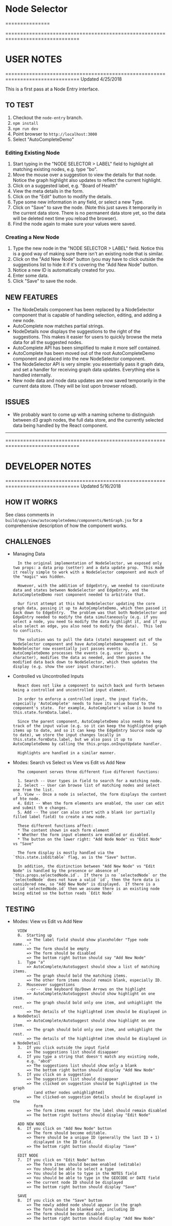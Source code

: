 # Node Selector
===============



===============================================================================
# USER NOTES
===============================================================================
Updated 4/25/2018


This is a first pass at a Node Entry interface.

## TO TEST
1. Checkout the `node-entry` branch.
2. `npm install`
3. `npm run dev`
4. Point browser to `http://localhost:3000`
5. Select "AutoCompleteDemo"

### Editing Existing Node
1. Start typing in the "NODE SELECTOR > LABEL" field to highlight all matching existing nodes, e.g. type "bo".
2. Move the mouse over a suggestion to view the details for that node.  Notice the graph highlight also updates to reflect the current highlight.
2. Click on a suggested label, e.g. "Board of Health"
3. View the meta details in the form.
4. Click on the "Edit" button to modify the details.
5. Type some new information in any field, or select a new Type.
6. Click on "Save" to save the node.  (Note this just saves it temporarily in the current data store.  There is no permanent data store yet, so the data will be deleted next time you reload the browser).
7. Find the node again to make sure your values were saved.

### Creating a New Node
1. Type the new node in the "NODE SELECTOR > LABEL" field.  Notice this is a good way of making sure there isn't an existing node that is similar.
2. Click on the "Add New Node" button (you may have to click outside the suggestions list to hide it if it's covering the "Add New Node" button.
3. Notice a new ID is automatically created for you.
4. Enter some data.
5. Click "Save" to save the node.


## NEW FEATURES
* The NodeDetails component has been replaced by a NodeSelector component that is capable of handling selection, editing, and adding a new node.
* AutoComplete now matches partial strings.
* NodeDetails now displays the suggestions to the right of the suggestions.  This makes it easier for users to quickly browse the meta data for all the suggested nodes.
* AutoComplete API has been simplified to make it more self contained.
* AutoComplete has been moved out of the root AutoCompleteDemo component and placed into the new NodeSelector component.
* The NodeSelector API is very simple: you essentially pass it graph data, and set a handler for receiving graph data updates.  Everything else is handled internally.
* New node data and node data updates are now saved temporarily in the current data store.  (They will be lost upon browser reload).



## ISSUES
* We probably want to come up with a naming scheme to distinguish between d3 graph nodes, the full data store, and the currently selected data being handled by the React component.


---

===============================================================================
# DEVELOPER NOTES
===============================================================================
Updated 5/16/2018


## HOW IT WORKS

See class comments in `build/app/view/autocompletedemo/components/NetGraph.jsx` for a comprehensive description of how the component works.


## CHALLENGES

* Managing Data

        In the original implementation of NodeSelector, we exposed only two props: a data prop (setter) and a data update prop.  This made it really simple to work with a NodeSelector component and much of the "magic" was hidden.

        However, with the addition of EdgeEntry, we needed to coordinate data and states between NodeSelector and EdgeEntry, and the AutoCompletedDemo root component needed to arbitrate that.  

        Our first attempt at this had NodeSelector updating the core graph data, passing it up to AutoCompleteDemo, which then passed it back down to EdgeEntry.  The problem was that both NodeSelector and EdgeEntry needed to modify the data simultaneously (e.g. if you select a node, you need to modify the data highlight it, and if you also select an edge, you also need to modify the data).  This led to conflicts.

        The solution was to pull the data (state) management out of the NodeSelector component and have AutoCompleteDemo handle it.  So NodeSelector now essentially just passes events up, AutoCompleteDemo processes the events (e.g. user inputs a character), modifies the data as needed, and then passes the modified data back down to NodeSelector, which then updates the display (e.g. show the user input character).


* Controlled vs Uncontrolled Inputs

        React does not like a component to switch back and forth between being a controlled and uncontrolled input element.  

        In order to enforce a controlled input, the input fields, especially 'AutoComplete' needs to have its value bound to the component's state.  For example, AutoComplete's value is bound to this.state.formData.label.

        Since the parent component, AutoCompleteDemo also needs to keep track of the input value (e.g. so it can keep the highlighted graph items up to date, and so it can keep the EdgeEntry Source node up to date), we store the input changes locally in this.state.formData.label, but we also pass it up to AutoCompleteDemo by calling the this.props.onInputUpdate handler.

        Highlights are handled in a similar manner.


* Modes: Search vs Select vs View vs Edit vs Add New

        The component serves three different five different functions: 

        1. Search -- User types in field to search for a matching node.
        2. Select -- User can browse list of matching nodes and select one from the list.
        3. View -- Once a node is selected, the form displays the content of hte node.
        4. Edit -- When the form elements are enabled, the user can edit and submit th e changes.
        5. Add -- The user can also start with a blank (or partially filled label field) to create a new node.
        
        These different functions affect:
        * The content shown in each form element
        * Whether the form input elements are enabled or disabled.
        * The button on the lower right: "Add Node Node" vs "Edit Node" vs "Save"

        The form display is mostly handled via the `this.state.isEditable` flag, as is the "Save" button.

        In addition, the distinction between "Add New Node" vs "Edit Node" is handled by the presence or absence of `this.props.selectedNode.id`.  If there is no `selectedNode` or the `selectedNode` does not have a valid `id`, then the form data is considered new, so "Add New Node" is displayed.  If there is a valid `selectedNode.id` then we assume there is an existing node being edited so the button reads `Edit Node`
        
        



## TESTING

* Modes: View vs Edit vs Add New

        VIEW
        0.  Starting up
            => The label field should show placeholder "Type node name..."
            => The form should be empty
            => The form should be disabled
            => The bottom right button should say "Add New Node"
        1.  Type "a" 
            => AutoComplete/AutoSuggest should show a list of matching items.
            => The graph should bold the matching items.
            => The other form items should remain blank, especially ID.
        2.  Mouseover suggestions
            --or--  Use keyboard Up/Down Arrows on the highlight
            => AutoComplete/AutoSuggest should show highlight on one item.
            => The graph should bold only one item, and unhighlight the rest.
            => The details of the highlighted item should be displayed in a NodeDetail
            => AutoComplete/AutoSuggest should show highlight on one item.
            => The graph should bold only one item, and unhighlight the rest.
            => The details of the highlighted item should be displayed in a NodeDetail
        3.  If you click outside the input field
            => The suggestions list should disappaer
        4.  If you type a string that doesn't match any existing node, 
            e.g. "abcd"
            => The suggestions list should show only a blank
            => The bottom right button should display "Add New Node"
        5.  If you click on a suggestion
            => The suggestions list should disappear
            => The clicked on suggestion should be highlighted in the graph
               (and other nodes unhighlighted)
            => The clicked-on suggestion details should be displayed in the 
               form
            => The form items except for the label should remain disabled
            => The bottom right buttons should display "Edit Node"

        ADD NEW NODE
        6.  If you click on "Add New Node" button
            => The form should become editable.
            => There should be a unique ID (generally the last ID + 1) 
               displayed in the ID field.
            => The bottom right button should display "Save"

        EDIT NODE
        7.  If you click on "Edit Node" button
            => The form items should become enabled (editable)
            => You should be able to select a type
            => You should be able to type in the NOTES field
            => You should be able to type in the GEOCODE or DATE field
            => The current node ID should be displayed
            => The bottom right button should display "Save"

        SAVE
        8.  If you click on the "Save" button
            => The newly added node should appear in the graph
            => The form should be blanked out, including ID
            => The form should become disabled
            => The bottom right button should display "Add New Node"










